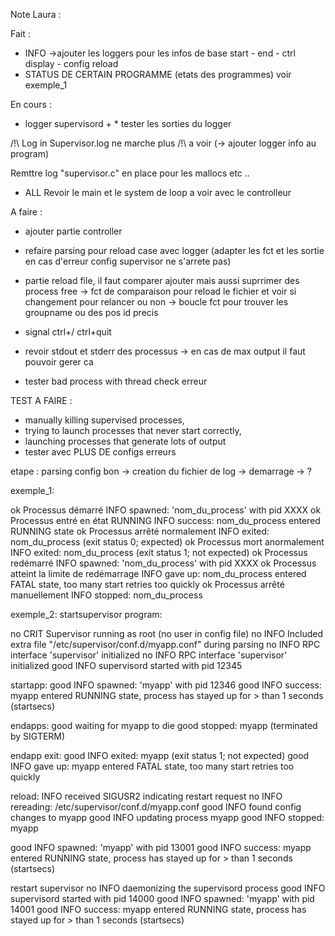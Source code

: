 Note Laura :


Fait :


* INFO ->ajouter les loggers pour les infos de base start - end - ctrl display - config reload
* STATUS DE CERTAIN PROGRAMME (etats des programmes) voir exemple_1


En cours :


* logger supervisord + * tester les sorties du logger 

/!\ Log in Supervisor.log ne marche plus /!\ a voir (-> ajouter logger info au program)

Remttre log "supervisor.c" en place pour les mallocs etc ..

* ALL Revoir le main et le system de loop a voir avec le controlleur 


A faire : 


* ajouter partie controller

* refaire parsing pour reload case avec logger (adapter les fct et les sortie en cas d'erreur config supervisor ne s'arrete pas)

* partie reload file, il faut comparer ajouter mais aussi suprrimer des process free
-> fct de comparaison pour reload le fichier et voir si changement pour relancer ou non 
-> boucle fct pour trouver les groupname ou des pos id precis

* signal ctrl+/ ctrl+quit


* revoir stdout et stderr des processus -> en cas de max output il faut pouvoir gerer ca 
* tester bad process with thread check erreur 



TEST A FAIRE :
* manually killing supervised processes, 
* trying to launch processes that never start correctly, 
* launching processes that generate lots of output
* tester avec PLUS DE configs erreurs 

etape : parsing config bon -> creation du fichier de log -> demarrage -> ?




exemple_1:

ok Processus démarré	            INFO spawned: 'nom_du_process' with pid XXXX
ok Processus entré en état RUNNING	INFO success: nom_du_process entered RUNNING state
ok Processus arrêté normalement	INFO exited: nom_du_process (exit status 0; expected)
ok Processus mort anormalement	    INFO exited: nom_du_process (exit status 1; not expected)
ok Processus redémarré	            INFO spawned: 'nom_du_process' with pid XXXX
ok Processus atteint la limite de redémarrage	INFO gave up: nom_du_process entered FATAL state, too many start retries too quickly
ok Processus arrêté manuellement	INFO stopped: nom_du_process

exemple_2:
startsupervisor program:

no   CRIT Supervisor running as root (no user in config file)
no   INFO Included extra file "/etc/supervisor/conf.d/myapp.conf" during parsing
no   INFO RPC interface 'supervisor' initialized
no   INFO RPC interface 'supervisor' initialized
good INFO supervisord started with pid 12345

startapp:
good INFO spawned: 'myapp' with pid 12346
good INFO success: myapp entered RUNNING state, process has stayed up for > than 1 seconds (startsecs)

endapps:
good waiting for myapp to die
good stopped: myapp (terminated by SIGTERM)

endapp exit:
good INFO exited: myapp (exit status 1; not expected)
good INFO gave up: myapp entered FATAL state, too many start retries too quickly


reload:
INFO received SIGUSR2 indicating restart request
no INFO rereading: /etc/supervisor/conf.d/myapp.conf
good INFO found config changes to myapp
good INFO updating process myapp
good INFO stopped: myapp
 
good INFO spawned: 'myapp' with pid 13001
good INFO success: myapp entered RUNNING state, process has stayed up for > than 1 seconds (startsecs)

restart supervisor
no   INFO daemonizing the supervisord process
good INFO supervisord started with pid 14000
good INFO spawned: 'myapp' with pid 14001
good INFO success: myapp entered RUNNING state, process has stayed up for > than 1 seconds (startsecs)
